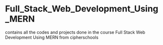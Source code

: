 # Full_Stack_Web_Development_Using_MERN
 contains all the codes and projects done in the course Full Stack Web Development Using MERN from cipherschools
